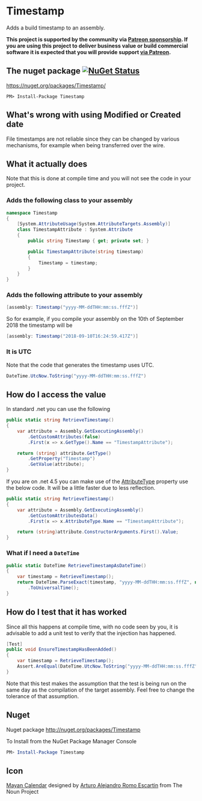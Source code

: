 Timestamp
=========

Adds a build timestamp to an assembly.

**This project is supported by the community via [Patreon sponsorship](https://www.patreon.com/join/simoncropp). If you are using this project to deliver business value or build commercial software it is expected that you will provide support [via Patreon](https://www.patreon.com/join/simoncropp).**


## The nuget package [![NuGet Status](http://img.shields.io/nuget/v/Timestamp.svg?style=flat)](https://www.nuget.org/packages/Timestamp/)

https://nuget.org/packages/Timestamp/

    PM> Install-Package Timestamp


## What's wrong with using Modified or Created date

File timestamps are not reliable since they can be changed by various mechanisms, for example when being transferred over the wire.


## What it actually does

Note that this is done at compile time and you will not see the code in your project.


### Adds the following class to your assembly

```csharp
namespace Timestamp
{
    [System.AttributeUsage(System.AttributeTargets.Assembly)]
    class TimestampAttribute : System.Attribute
    {
        public string Timestamp { get; private set; }

        public TimestampAttribute(string timestamp)
        {
            Timestamp = timestamp;
        }
    }
}
```


### Adds the following attribute to your assembly

```csharp
[assembly: Timestamp("yyyy-MM-ddTHH:mm:ss.fffZ")]
```

So for example, if you compile your assembly on the 10th of September 2018 the timestamp will be

```csharp
[assembly: Timestamp("2018-09-10T16:24:59.417Z")]
```


### It is UTC

Note that the code that generates the timestamp uses UTC. 

```csharp
DateTime.UtcNow.ToString("yyyy-MM-ddTHH:mm:ss.fffZ")
```

## How do I access the value

In standard .net you can use the following

```csharp
public static string RetrieveTimestamp()
{
    var attribute = Assembly.GetExecutingAssembly()
        .GetCustomAttributes(false)
        .First(x => x.GetType().Name == "TimestampAttribute");

    return (string) attribute.GetType()
        .GetProperty("Timestamp")
        .GetValue(attribute);
}
```

If you are on .net 4.5 you can make use of the [AttributeType](http://msdn.microsoft.com/en-us/library/system.reflection.customattributedata.attributetype.aspx) property use the below code. It will be a little faster due to less reflection.


```csharp
public static string RetrieveTimestamp()
{
    var attribute = Assembly.GetExecutingAssembly()
        .GetCustomAttributesData()
        .First(x => x.AttributeType.Name == "TimestampAttribute");

    return (string)attribute.ConstructorArguments.First().Value;
}
```


### What if I need a `DateTime` 

```csharp
public static DateTime RetrieveTimestampAsDateTime()
{
    var timestamp = RetrieveTimestamp();
    return DateTime.ParseExact(timestamp, "yyyy-MM-ddTHH:mm:ss.fffZ", null, DateTimeStyles.AssumeUniversal)
        .ToUniversalTime();
}
```


## How do I test that it has worked

Since all this happens at compile time, with no code seen by you, it is advisable to add a unit test to verify that the injection has happened.

```csharp
[Test]
public void EnsureTimestampHasBeenAdded()
{
    var timestamp = RetrieveTimestamp();
    Assert.AreEqual(DateTime.UtcNow.ToString("yyyy-MM-ddTHH:mm:ss.fffZ"), timestamp);
}
```

Note that this test makes the assumption that the test is being run on the same day as the compilation of the target assembly. Feel free to change the tolerance of that assumption.


## Nuget

Nuget package http://nuget.org/packages/Timestamp

To Install from the NuGet Package Manager Console

```powershell
PM> Install-Package Timestamp
```


## Icon

<a href="http://thenounproject.com/noun/mayan-calendar/#icon-No10219" target="_blank">Mayan Calendar</a> designed by <a href="http://thenounproject.com/Aleks1416" target="_blank">Arturo Alejandro Romo Escartin</a> from The Noun Project
